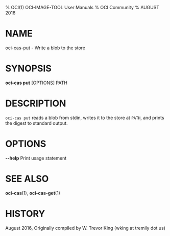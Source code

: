 % OCI(1) OCI-IMAGE-TOOL User Manuals
% OCI Community
% AUGUST 2016
# NAME

oci-cas-put \- Write a blob to the store

# SYNOPSIS

**oci-cas put** [OPTIONS] PATH

# DESCRIPTION

`oci-cas put` reads a blob from stdin, writes it to the store at `PATH`, and prints the digest to standard output.

# OPTIONS

**--help**
  Print usage statement

# SEE ALSO

**oci-cas**(1), **oci-cas-get**(1)

# HISTORY

August 2016, Originally compiled by W. Trevor King (wking at tremily dot us)

